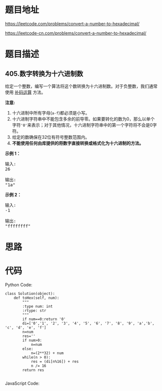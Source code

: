 # 题目地址
https://leetcode.com/problems/convert-a-number-to-hexadecimal/

https://leetcode-cn.com/problems/convert-a-number-to-hexadecimal/
# 题目描述
## 405.数字转换为十六进制数
<p>给定一个整数，编写一个算法将这个数转换为十六进制数。对于负整数，我们通常使用&nbsp;<a href="https://baike.baidu.com/item/%E8%A1%A5%E7%A0%81/6854613?fr=aladdin">补码运算</a>&nbsp;方法。</p>

<p><strong>注意:</strong></p>

<ol>
	<li>十六进制中所有字母(<code>a-f</code>)都必须是小写。</li>
	<li>十六进制字符串中不能包含多余的前导零。如果要转化的数为0，那么以单个字符<code>&#39;0&#39;</code>来表示；对于其他情况，十六进制字符串中的第一个字符将不会是0字符。&nbsp;</li>
	<li>给定的数确保在32位有符号整数范围内。</li>
	<li><strong>不能使用任何由库提供的将数字直接转换或格式化为十六进制的方法。</strong></li>
</ol>

<p><strong>示例 1：</strong></p>

<pre>
输入:
26

输出:
&quot;1a&quot;
</pre>

<p><strong>示例 2：</strong></p>

<pre>
输入:
-1

输出:
&quot;ffffffff&quot;
</pre>

# 思路

# 代码
Python Code:

```
class Solution(object):
    def toHex(self, num):
        """
        :type num: int
        :rtype: str
        """
        if num==0:return '0'
        di=['0','1', '2', '3', '4', '5', '6', '7', '8', '9', 'a','b', 'c', 'd', 'e', 'f']
        n=num
        res=''
        if num>0:
            n=num
        else:
            n=(2**32) + num
        while(n > 0):
            res = (di[n%16]) + res
            n /= 16
        return res
            
```
JavaScript Code:

```

```
